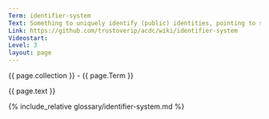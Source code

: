 ```yaml
---
Term: identifier-system
Text: Something to uniquely identify (public) identities, pointing to something or someone else.
Link: https://github.com/trustoverip/acdc/wiki/identifier-system
Videostart: 
Level: 3
layout: page
---
```


{{ page.collection }} - {{ page.Term }}

   {{ page.text }}

{% include_relative glossary/identifier-system.md %}
